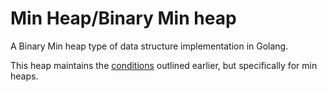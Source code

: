 # Min Heap/Binary Min heap

A Binary Min heap type of data structure implementation in Golang.

This heap maintains the [conditions](../README.md#conditions) outlined earlier, but specifically for min heaps.
